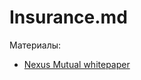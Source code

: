 # Insurance.md

Материалы:

* [Nexus Mutual whitepaper](https://nexusmutual.io/assets/docs/nmx_white_paperv2_3.pdf)

